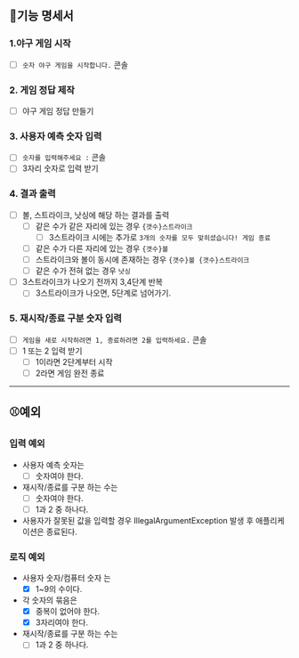 ## 📝기능 명세서

### 1.야구 게임 시작

- [ ] `숫자 야구 게임을 시작합니다.` 콘솔

### 2. 게임 정답 제작

- [ ] 야구 게임 정답 만들기

### 3. 사용자 예측 숫자 입력

- [ ] `숫자를 입력해주세요 :` 콘솔
- [ ] 3자리 숫자로 입력 받기

### 4. 결과 출력

- [ ] 볼, 스트라이크, 낫싱에 해당 하는 결과를 출력
    - [ ] 같은 수가 같은 자리에 있는 경우 `{갯수}스트라이크`
        - [ ] 3스트라이크 시에는 추가로 `3개의 숫자를 모두 맞히셨습니다! 게임 종료`
    - [ ] 같은 수가 다른 자리에 있는 경우 `{갯수}볼`
    - [ ] 스트라이크와 볼이 동시에 존재하는 경우 `{갯수}볼 {갯수}스트라이크`
    - [ ] 같은 수가 전혀 없는 경우 `낫싱`
- [ ] 3스트라이크가 나오기 전까지 3,4단계 반복
    - [ ] 3스트라이크가 나오면, 5단계로 넘어가기.

### 5. 재시작/종료 구분 숫자 입력

- [ ] `게임을 새로 시작하려면 1, 종료하려면 2를 입력하세요.` 콘솔
- [ ] 1 또는 2 입력 받기
    - [ ] 1이라면 2단계부터 시작
    - [ ] 2라면 게임 완전 종료

---

## ⚾예외

### 입력 예외

- 사용자 예측 숫자는
    - [ ] 숫자여야 한다.
- 재시작/종료를 구분 하는 수는
    - [ ] 숫자여야 한다.
    - [ ] 1과 2 중 하나다.
- 사용자가 잘못된 값을 입력할 경우 IllegalArgumentException 발생 후 애플리케이션은 종료된다.

### 로직 예외

- 사용자 숫자/컴퓨터 숫자 는
    - [x] 1~9의 수이다.
- 각 숫자의 묶음은
    - [x] 중복이 없어야 한다.
    - [x] 3자리여야 한다.
- 재시작/종료를 구분 하는 수는
    - [ ] 1과 2 중 하나다.